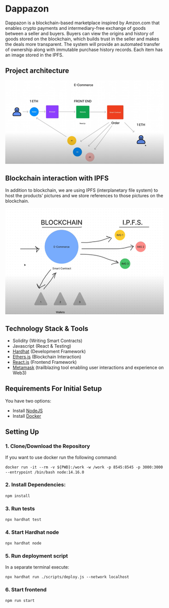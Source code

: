 # Dappazon
Dappazon is a blockchain-based marketplace inspired by Amzon.com that enables crypto payments and intermediary-free exchange of goods between a seller and buyers. Buyers can view the origins and history of goods stored on the blockchain, which builds trust in the seller and makes the deals more transparent.
The system will provide an automated transfer of ownership along with immutable purchase history records.
Each item has an image stored in the IPFS.


## Project architecture
<p align="center">
  <img src="./project documentation/project architecture.png" width="700" title="Project architecture" alt="Project architecture">
</p>


## Blockchain interaction with IPFS
In addition to blockchain, we are using IPFS (interplanetary file system) to host the products’ pictures and we store references to those pictures on the blockchain.
<p align="center">
  <img src="./project documentation/ipfs.png" width="700" title="Blockchain interaction with IPFS" alt="Blockchain interaction with IPFS">
</p>


## Technology Stack & Tools

- Solidity (Writing Smart Contracts)
- Javascript (React & Testing)
- [Hardhat](https://hardhat.org/) (Development Framework)
- [Ethers.js](https://docs.ethers.io/v5/) (Blockchain Interaction)
- [React.js](https://reactjs.org/) (Frontend Framework)
- [Metamask](https://metamask.io/) (trailblazing tool enabling user interactions and experience on Web3)

## Requirements For Initial Setup
You have two options: 
- Install [NodeJS](https://nodejs.org/en/)
- Install [Docker](https://www.docker.com/)

## Setting Up
### 1. Clone/Download the Repository
If you want to use docker run the following command:
```shell
docker run -it --rm -v ${PWD}:/work -w /work -p 8545:8545 -p 3000:3000 --entrypoint /bin/bash node:14.16.0
```

### 2. Install Dependencies:
```shell 
npm install
```

### 3. Run tests
```shell 
npx hardhat test 
```

### 4. Start Hardhat node
```shell
npx hardhat node
```

### 5. Run deployment script
In a separate terminal execute:
```shell 
npx hardhat run ./scripts/deploy.js --network localhost
```

### 6. Start frontend
```shell
npm run start
```
